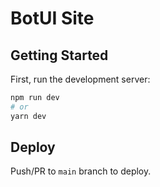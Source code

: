
# BotUI Site

## Getting Started

First, run the development server:

```bash
npm run dev
# or
yarn dev
```

## Deploy

Push/PR to `main` branch to deploy.